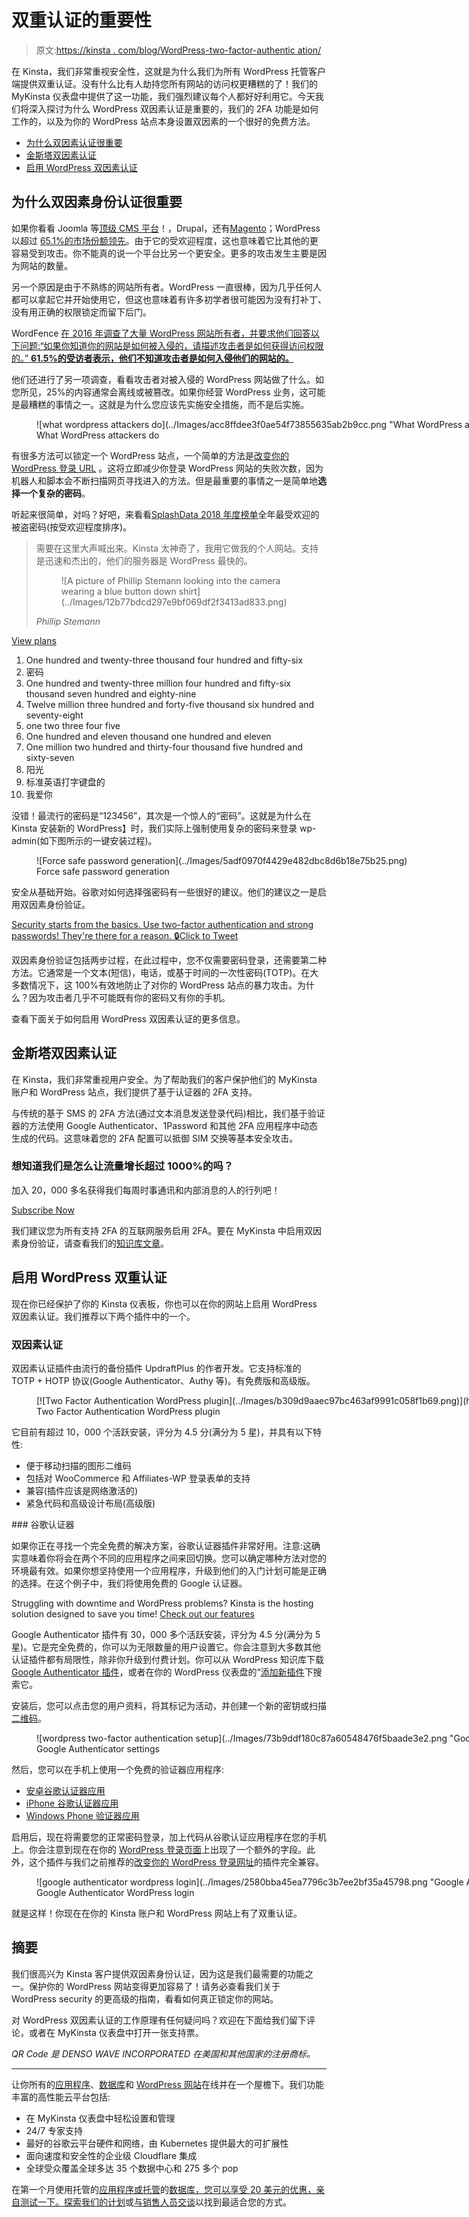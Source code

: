 # 双重认证的重要性

> 原文:[https://kinsta . com/blog/WordPress-two-factor-authentic ation/](https://kinsta.com/blog/wordpress-two-factor-authentication/)

在 Kinsta，我们非常重视安全性，这就是为什么我们为所有 WordPress 托管客户端提供双重认证。没有什么比有人劫持您所有网站的访问权更糟糕的了！我们的 MyKinsta 仪表盘中提供了这一功能，我们强烈建议每个人都好好利用它。今天我们将深入探讨为什么 WordPress 双因素认证是重要的，我们的 2FA 功能是如何工作的，以及为你的 WordPress 站点本身设置双因素的一个很好的免费方法。

*   [为什么双因素认证很重要](#why-two-factor-is-important)
*   [金斯塔双因素认证](#kinsta-two-factor-authentication)
*   [启用 WordPress 双因素认证](#enable-wordpress-two-factor-authentication)

## 为什么双因素身份认证很重要

如果你看看 Joomla 等[顶级 CMS 平台](https://kinsta.com/knowledgebase/content-management-system/)！，Drupal，还有[Magento](https://kinsta.com/magento-market-share/)；WordPress 以超过 [65.1%的市场份额领先](https://kinsta.com/wordpress-market-share/)。由于它的受欢迎程度，这也意味着它比其他的更容易受到攻击。你不能真的说一个平台比另一个更安全。更多的攻击发生主要是因为网站的数量。

另一个原因是由于不熟练的网站所有者。WordPress 一直很棒，因为几乎任何人都可以拿起它并开始使用它，但这也意味着有许多初学者很可能因为没有打补丁、没有用正确的权限锁定而留下后门。

WordFence [在 2016 年调查了大量 WordPress 网站所有者，并要求他们回答以下问题:“如果你知道你的网站是如何被入侵的，请描述攻击者是如何获得访问权限的。” **61.5%的受访者表示，他们不知道攻击者是如何入侵他们的网站的。**](https://www.wordfence.com/blog/2016/03/attackers-gain-access-wordpress-sites/)

他们还进行了另一项调查，看看攻击者对被入侵的 WordPress 网站做了什么。如您所见，25%的内容通常会离线或被篡改。如果你经营 WordPress 业务，这可能是最糟糕的事情之一。这就是为什么您应该先实施安全措施，而不是后实施。

<figure id="attachment_6707" aria-describedby="caption-attachment-6707" style="width: 1024px" class="wp-caption aligncenter">![what wordpress attackers do](../Images/acc8ffdee3f0ae54f73855635ab2b9cc.png "What WordPress attackers do")

<figcaption id="caption-attachment-6707" class="wp-caption-text">What WordPress attackers do</figcaption>

</figure>

有很多方法可以锁定一个 WordPress 站点，一个简单的方法是[改变你的 WordPress 登录 URL](https://kinsta.com/blog/wordpress-login-url/#change-login-page) 。这将立即减少你登录 WordPress 网站的失败次数，因为机器人和脚本会不断扫描网页寻找进入的方法。但是最重要的事情之一是简单地**选择一个复杂的密码**。

听起来很简单，对吗？好吧，来看看[SplashData 2018 年度榜单](https://www.teampassword.com/blog/worst-passwords-of-2018)全年最受欢迎的被盗密码(按受欢迎程度排序)。

<link rel="stylesheet" href="https://kinsta.com/wp-content/themes/kinsta/dist/components/ctas/cta-mini.css?ver=2e932b8aba3918bfb818">

<aside class="sidebar-cta">

> 需要在这里大声喊出来。Kinsta 太神奇了，我用它做我的个人网站。支持是迅速和杰出的，他们的服务器是 WordPress 最快的。
> 
> <footer class="wp-block-kinsta-client-quote__footer">
> 
> <figure class="wp-block-kinsta-client-quote__avatar">![A picture of Phillip Stemann looking into the camera wearing a blue button down shirt](../Images/12b77bdcd297e9bf069df2f3413ad833.png)</figure>
> 
> <cite class="wp-block-kinsta-client-quote__cite">Phillip Stemann</cite></footer>

[View plans](https://kinsta.com/plans/)</aside>

1.  One hundred and twenty-three thousand four hundred and fifty-six
2.  密码
3.  One hundred and twenty-three million four hundred and fifty-six thousand seven hundred and eighty-nine
4.  Twelve million three hundred and forty-five thousand six hundred and seventy-eight
5.  one two three four five
6.  One hundred and eleven thousand one hundred and eleven
7.  One million two hundred and thirty-four thousand five hundred and sixty-seven
8.  阳光
9.  标准英语打字键盘的
10.  我爱你

没错！最流行的密码是“123456”，其次是一个惊人的“密码”。这就是为什么在 Kinsta 安装新的 WordPress】时，我们实际上强制使用复杂的密码来登录 wp-admin(如下图所示的一键安装过程)。

<figure id="attachment_57065" aria-describedby="caption-attachment-57065" style="width: 1478px" class="wp-caption aligncenter">![Force safe password generation](../Images/5adf0970f4429e482dbc8d6b18e75b25.png)

<figcaption id="caption-attachment-57065" class="wp-caption-text">Force safe password generation</figcaption>

</figure>

安全从基础开始。谷歌对如何选择强密码有一些很好的建议。他们的建议之一是启用双因素身份验证。

[Security starts from the basics. Use two-factor authentication and strong passwords! They're there for a reason. 🔒Click to Tweet](https://twitter.com/intent/tweet?url=https%3A%2F%2Fkinsta.com%2Fblog%2Fwordpress-two-factor-authentication%2F&via=kinsta&text=Security+starts+from+the+basics.+Use+two-factor+authentication+and+strong+passwords%21+They%27re+there+for+a+reason.+%F0%9F%94%92&hashtags=websec%2Chosting)

双因素身份验证包括两步过程，在此过程中，您不仅需要密码登录，还需要第二种方法。它通常是一个文本(短信)，电话，或基于时间的一次性密码(TOTP)。在大多数情况下，这 100%有效地防止了对你的 WordPress 站点的暴力攻击。为什么？因为攻击者几乎不可能既有你的密码又有你的手机。

查看下面关于如何启用 WordPress 双因素认证的更多信息。

## 金斯塔双因素认证

在 Kinsta，我们非常重视用户安全。为了帮助我们的客户保护他们的 MyKinsta 账户和 WordPress 站点，我们提供了基于认证器的 2FA 支持。

与传统的基于 SMS 的 2FA 方法(通过文本消息发送登录代码)相比，我们基于验证器的方法使用 Google Authenticator、1Password 和其他 2FA 应用程序中动态生成的代码。这意味着您的 2FA 配置可以抵御 SIM 交换等基本安全攻击。

 <dialog id="newsletter" class="dialog dialog has-dark-blue-background-color email-modal" aria-hidden="true">## 注册订阅时事通讯

<kinsta-form show-name="false" show-phone="false" show-website="false" show-company="false" show-disk-space="false" show-monthly-visits="false" show-number-of-websites="false" show-message="false" submit-button-text="Sign Up Now" submit-button-text-sending="Signing Up..." success-title="Thanks for subscribing!" success-message="Keep an eye out for our next newsletter." terms-template="newsletter" hubspot-source="subscribe_to_newsletter" submit-button-text-loading="Signing Up"></kinsta-form></dialog>

### 想知道我们是怎么让流量增长超过 1000%的吗？

加入 20，000 多名获得我们每周时事通讯和内部消息的人的行列吧！

[Subscribe Now](#newsletter)

我们建议您为所有支持 2FA 的互联网服务启用 2FA。要在 MyKinsta 中启用双因素身份验证，请查看我们的[知识库文章](https://kinsta.com/help/two-factor-authentication/)。

## 启用 WordPress 双重认证

现在你已经保护了你的 Kinsta 仪表板，你也可以在你的网站上启用 WordPress 双因素认证。我们推荐以下两个插件中的一个。

### 双因素认证

双因素认证插件由流行的备份插件 UpdraftPlus 的作者开发。它支持标准的 TOTP + HOTP 协议(Google Authenticator、Authy 等)。有免费版和高级版。

<figure id="attachment_18827" aria-describedby="caption-attachment-18827" style="width: 1539px" class="wp-caption aligncenter">[![Two Factor Authentication WordPress plugin](../Images/b309d9aaec97bc463af9991c058f1b69.png)](https://wordpress.org/plugins/two-factor-authentication/)

<figcaption id="caption-attachment-18827" class="wp-caption-text">Two Factor Authentication WordPress plugin</figcaption>

</figure>

它目前有超过 10，000 个活跃安装，评分为 4.5 分(满分为 5 星)，并具有以下特性:

*   便于移动扫描的图形二维码
*   包括对 WooCommerce 和 Affiliates-WP 登录表单的支持
*   兼容(插件应该是网络激活的)
*   紧急代码和高级设计布局(高级版)

 <kinsta-advanced-cta language="en_US" type-int-post="6692" type-int-position="1">### 谷歌认证器

如果你正在寻找一个完全免费的解决方案，谷歌认证器插件非常好用。注意:这确实意味着你将会在两个不同的应用程序之间来回切换。您可以确定哪种方法对您的环境最有效。如果你想坚持使用一个应用程序，升级到他们的入门计划可能是正确的选择。在这个例子中，我们将使用免费的 Google 认证器。

Struggling with downtime and WordPress problems? Kinsta is the hosting solution designed to save you time! [Check out our features](https://kinsta.com/features/)

Google Authenticator 插件有 30，000 多个活跃安装，评分为 4.5 分(满分为 5 星)。它是完全免费的，你可以为无限数量的用户设置它。你会注意到大多数其他认证插件都有局限性，除非你升级到付费计划。你可以从 WordPress 知识库下载 [Google Authenticator 插件](https://wordpress.org/plugins/google-authenticator/)，或者在你的 WordPress 仪表盘的“[添加新插件](https://kinsta.com/knowledgebase/how-to-install-wordpress-plugins/)下搜索它。

安装后，您可以点击您的用户资料，将其标记为活动，并创建一个新的密钥或扫描[二维码](https://kinsta.com/blog/create-qr-code/)。

<figure id="attachment_6704" aria-describedby="caption-attachment-6704" style="width: 1819px" class="wp-caption alignnone">![wordpress two-factor authentication setup](../Images/73b9ddf180c87a60548476f5baade3e2.png "Google Authenticator settings")

<figcaption id="caption-attachment-6704" class="wp-caption-text">Google Authenticator settings</figcaption>

</figure>

然后，您可以在手机上使用一个免费的验证器应用程序:

*   [安卓谷歌认证器应用](https://play.google.com/store/apps/details?id=com.google.android.apps.authenticator2&hl=en)
*   [iPhone 谷歌认证器应用](https://itunes.apple.com/us/app/google-authenticator/id388497605?mt=8)
*   [Windows Phone 验证器应用](https://www.microsoft.com/en-us/store/apps/authenticator/9wzdncrfj3rj)

启用后，现在将需要您的正常密码登录，加上代码从谷歌认证应用程序在您的手机上。你会注意到现在在你的 [WordPress 登录页面](https://kinsta.com/blog/wordpress-login-url/)上出现了一个额外的字段。此外，这个插件与我们之前推荐的[改变你的 WordPress 登录网址](https://kinsta.com/blog/wordpress-login-url/)的插件完全兼容。

<figure id="attachment_6705" aria-describedby="caption-attachment-6705" style="width: 1623px" class="wp-caption alignnone">![google authenticator wordpress login](../Images/2580bba45ea7796c3b7ee2bf35a45798.png "Google Authenticator WordPress login")

<figcaption id="caption-attachment-6705" class="wp-caption-text">Google Authenticator WordPress login</figcaption>

</figure>

就是这样！你现在在你的 Kinsta 账户和 WordPress 网站上有了双重认证。

## 摘要

我们很高兴为 Kinsta 客户提供双因素身份认证，因为这是我们最需要的功能之一。保护你的 WordPress 网站变得更加容易了！请务必查看我们关于 WordPress security 的更高级的指南，看看如何真正锁定你的网站。

对 WordPress 双因素认证的工作原理有任何疑问吗？欢迎在下面给我们留下评论，或者在 MyKinsta 仪表盘中打开一张支持票。

*QR Code 是 DENSO WAVE INCORPORATED 在美国和其他国家的注册商标。*

* * *

让你所有的[应用程序](https://kinsta.com/application-hosting/)、[数据库](https://kinsta.com/database-hosting/)和 [WordPress 网站](https://kinsta.com/wordpress-hosting/)在线并在一个屋檐下。我们功能丰富的高性能云平台包括:

*   在 MyKinsta 仪表盘中轻松设置和管理
*   24/7 专家支持
*   最好的谷歌云平台硬件和网络，由 Kubernetes 提供最大的可扩展性
*   面向速度和安全性的企业级 Cloudflare 集成
*   全球受众覆盖全球多达 35 个数据中心和 275 多个 pop

在第一个月使用托管的[应用程序或托管](https://kinsta.com/application-hosting/)的[数据库，您可以享受 20 美元的优惠，亲自测试一下。探索我们的](https://kinsta.com/database-hosting/)[计划](https://kinsta.com/plans/)或[与销售人员交谈](https://kinsta.com/contact-us/)以找到最适合您的方式。</kinsta-advanced-cta>